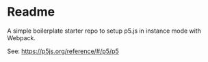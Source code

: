 # Readme

A simple boilerplate starter repo to setup p5.js in instance mode with Webpack.

See: https://p5js.org/reference/#/p5/p5

